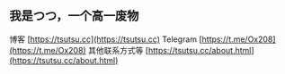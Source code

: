 ## 我是つつ，一个高一废物
博客 [https://tsutsu.cc](https://tsutsu.cc)
Telegram [https://t.me/Ox208](https://t.me/Ox208)
其他联系方式等 [https://tsutsu.cc/about.html](https://tsutsu.cc/about.html)
<!--
**lhl77/lhl77** is a ✨ _special_ ✨ repository because its `README.md` (this file) appears on your GitHub profile.

Here are some ideas to get you started:

- 🔭 I’m currently working on ...
- 🌱 I’m currently learning ...
- 👯 I’m looking to collaborate on ...
- 🤔 I’m looking for help with ...
- 💬 Ask me about ...
- 📫 How to reach me: ...
- 😄 Pronouns: ...
- ⚡ Fun fact: ...
-->
